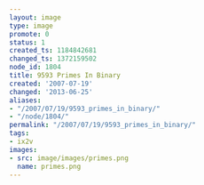 ```yaml
---
layout: image
type: image
promote: 0
status: 1
created_ts: 1184842681
changed_ts: 1372159502
node_id: 1804
title: 9593 Primes In Binary
created: '2007-07-19'
changed: '2013-06-25'
aliases:
- "/2007/07/19/9593_primes_in_binary/"
- "/node/1804/"
permalink: "/2007/07/19/9593_primes_in_binary/"
tags:
- ix2v
images:
- src: image/images/primes.png
  name: primes.png
---
```


